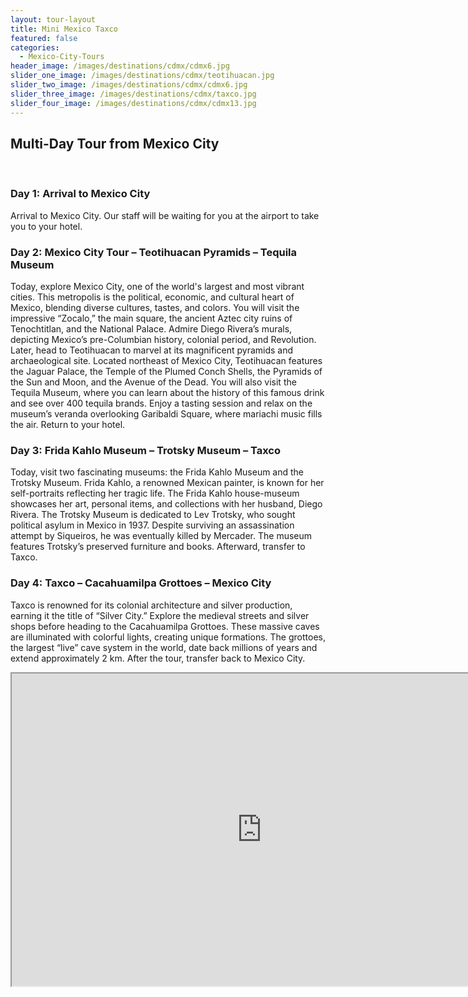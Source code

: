 ```yaml
---
layout: tour-layout
title: Mini Mexico Taxco
featured: false
categories:
  - Mexico-City-Tours
header_image: /images/destinations/cdmx/cdmx6.jpg
slider_one_image: /images/destinations/cdmx/teotihuacan.jpg
slider_two_image: /images/destinations/cdmx/cdmx6.jpg
slider_three_image: /images/destinations/cdmx/taxco.jpg
slider_four_image: /images/destinations/cdmx/cdmx13.jpg
---
```

## Multi-Day Tour from Mexico City

&nbsp;  

### Day 1: Arrival to Mexico City

Arrival to Mexico City. Our staff will be waiting for you at the airport to take you to your hotel.

### Day 2: Mexico City Tour – Teotihuacan Pyramids – Tequila Museum

Today, explore Mexico City, one of the world's largest and most vibrant cities. This metropolis is the political, economic, and cultural heart of Mexico, blending diverse cultures, tastes, and colors. You will visit the impressive “Zocalo,” the main square, the ancient Aztec city ruins of Tenochtitlan, and the National Palace. Admire Diego Rivera’s murals, depicting Mexico’s pre-Columbian history, colonial period, and Revolution. Later, head to Teotihuacan to marvel at its magnificent pyramids and archaeological site. Located northeast of Mexico City, Teotihuacan features the Jaguar Palace, the Temple of the Plumed Conch Shells, the Pyramids of the Sun and Moon, and the Avenue of the Dead. You will also visit the Tequila Museum, where you can learn about the history of this famous drink and see over 400 tequila brands. Enjoy a tasting session and relax on the museum’s veranda overlooking Garibaldi Square, where mariachi music fills the air. Return to your hotel.

### Day 3: Frida Kahlo Museum – Trotsky Museum – Taxco

Today, visit two fascinating museums: the Frida Kahlo Museum and the Trotsky Museum. Frida Kahlo, a renowned Mexican painter, is known for her self-portraits reflecting her tragic life. The Frida Kahlo house-museum showcases her art, personal items, and collections with her husband, Diego Rivera. The Trotsky Museum is dedicated to Lev Trotsky, who sought political asylum in Mexico in 1937. Despite surviving an assassination attempt by Siqueiros, he was eventually killed by Mercader. The museum features Trotsky’s preserved furniture and books. Afterward, transfer to Taxco.

### Day 4: Taxco – Cacahuamilpa Grottoes – Mexico City

Taxco is renowned for its colonial architecture and silver production, earning it the title of “Silver City.” Explore the medieval streets and silver shops before heading to the Cacahuamilpa Grottoes. These massive caves are illuminated with colorful lights, creating unique formations. The grottoes, the largest “live” cave system in the world, date back millions of years and extend approximately 2 km. After the tour, transfer back to Mexico City.

<div class='map-container'>

<iframe src="https://www.google.com/maps/d/u/0/embed?mid=1OykDuuHms5MnhhhXZ7pFMMbMAeXNFUk&ehbc=2E312F&noprof=1" width="800" height="500"></iframe>

</div>

&nbsp;



